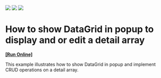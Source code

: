 <!-- default badges list -->
![](https://img.shields.io/endpoint?url=https://codecentral.devexpress.com/api/v1/VersionRange/349009824/20.2.4%2B)
[![](https://img.shields.io/badge/Open_in_DevExpress_Support_Center-FF7200?style=flat-square&logo=DevExpress&logoColor=white)](https://supportcenter.devexpress.com/ticket/details/T983129)
[![](https://img.shields.io/badge/📖_How_to_use_DevExpress_Examples-e9f6fc?style=flat-square)](https://docs.devexpress.com/GeneralInformation/403183)
<!-- default badges end -->
# How to show DataGrid in popup to display and or edit a detail array
<!-- run online -->
**[[Run Online]](https://codecentral.devexpress.com/349009824/)**
<!-- run online end -->

This example illustrates how to show DataGrid in popup and implement CRUD operations on a detail array.
